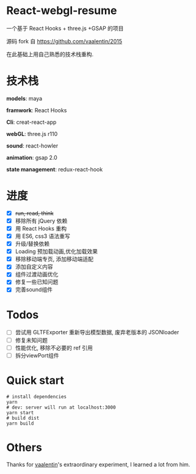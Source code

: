 # React-webgl-resume

一个基于 React Hooks + three.js +GSAP 的项目

源码 fork 自  https://github.com/vaalentin/2015

在此基础上用自己熟悉的技术栈重构.

# 技术栈

**models**: maya

**framwork**: React Hooks

**Cli**: creat-react-app

**webGL**: three.js r110

**sound**: react-howler

**animation**: gsap 2.0

**state management**: redux-react-hook

# 进度

- [x] ~~run, read, think~~
- [x] 移除所有 jQuery 依赖
- [x] 用 React Hooks 重构
- [x] 用 ES6, css3 语法重写
- [x] 升级/替换依赖
- [x] Loading 预加载动画,优化加载效果
- [x] 移除移动端专页, 添加移动端适配
- [x] 添加自定义内容
- [x] 组件过渡动画优化
- [x] 修复一些已知问题
- [x] 完善sound组件

# Todos

- [ ] 尝试用 GLTFExporter 重新导出模型数据, 废弃老版本的 JSONloader
- [ ] 修复未知问题
- [ ] 性能优化, 移除不必要的 ref 引用
- [ ] 拆分viewPort组件

# Quick start

```shell
# install dependencies
yarn
# dev: server will run at localhost:3000
yarn start
# build dist
yarn build
```

# Others

Thanks for [vaalentin](https://github.com/vaalentin)'s extraordinary experiment, I learned a lot from him.